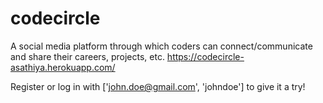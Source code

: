 # codecircle
A social media platform through which coders can connect/communicate and share their careers, projects, etc.
https://codecircle-asathiya.herokuapp.com/

Register or log in with ['john.doe@gmail.com', 'johndoe'] to give it a try!
